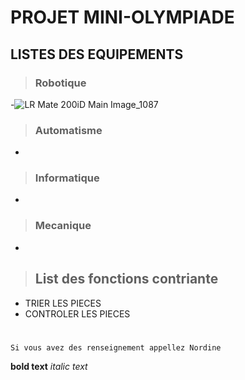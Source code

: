 # PROJET MINI-OLYMPIADE


## LISTES DES EQUIPEMENTS
>### Robotique
-![LR Mate 200iD Main Image_1087](https://github.com/SimonHur50/test/assets/137881630/1370ed7f-7af6-4607-936f-894c26b8214a)

>### Automatisme
-
>### Informatique
-
>### Mecanique
-

>## List des fonctions contriante
- TRIER LES PIECES
- CONTROLER LES PIECES

#
`Si vous avez des renseignement appellez Nordine`

**bold text**
*italic text*

>

